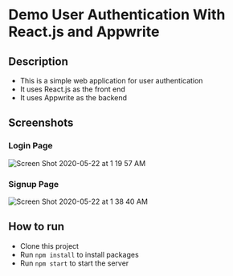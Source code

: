 # Demo User Authentication With React.js and Appwrite

## Description
* This is a simple web application for user authentication
* It uses React.js as the front end
* It uses Appwrite as the backend

## Screenshots 

### Login Page
![Screen Shot 2020-05-22 at 1 19 57 AM](https://user-images.githubusercontent.com/25518600/82716111-e96ab000-9c63-11ea-9301-bee40434cb54.png)

### Signup Page 
![Screen Shot 2020-05-22 at 1 38 40 AM](https://user-images.githubusercontent.com/25518600/82716109-e7085600-9c63-11ea-8c1d-3d1798e303c4.png)

## How to run
* Clone this project
* Run ```npm install``` to install packages
* Run ```npm start``` to start the server
